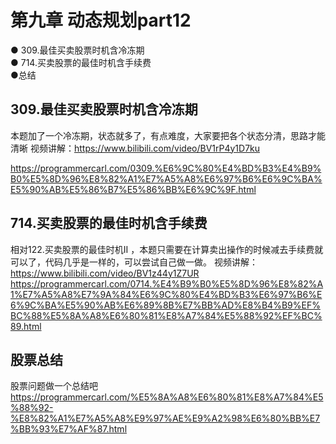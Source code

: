 # 第九章 动态规划part12

● 309.最佳买卖股票时机含冷冻期  
● 714.买卖股票的最佳时机含手续费  
●总结

## 309.最佳买卖股票时机含冷冻期 

本题加了一个冷冻期，状态就多了，有点难度，大家要把各个状态分清，思路才能清晰 
视频讲解：https://www.bilibili.com/video/BV1rP4y1D7ku

https://programmercarl.com/0309.%E6%9C%80%E4%BD%B3%E4%B9%B0%E5%8D%96%E8%82%A1%E7%A5%A8%E6%97%B6%E6%9C%BA%E5%90%AB%E5%86%B7%E5%86%BB%E6%9C%9F.html  

## 714.买卖股票的最佳时机含手续费  

相对122.买卖股票的最佳时机II ，本题只需要在计算卖出操作的时候减去手续费就可以了，代码几乎是一样的，可以尝试自己做一做。
视频讲解：https://www.bilibili.com/video/BV1z44y1Z7UR
https://programmercarl.com/0714.%E4%B9%B0%E5%8D%96%E8%82%A1%E7%A5%A8%E7%9A%84%E6%9C%80%E4%BD%B3%E6%97%B6%E6%9C%BA%E5%90%AB%E6%89%8B%E7%BB%AD%E8%B4%B9%EF%BC%88%E5%8A%A8%E6%80%81%E8%A7%84%E5%88%92%EF%BC%89.html

## 股票总结 

股票问题做一个总结吧
https://programmercarl.com/%E5%8A%A8%E6%80%81%E8%A7%84%E5%88%92-%E8%82%A1%E7%A5%A8%E9%97%AE%E9%A2%98%E6%80%BB%E7%BB%93%E7%AF%87.html  
